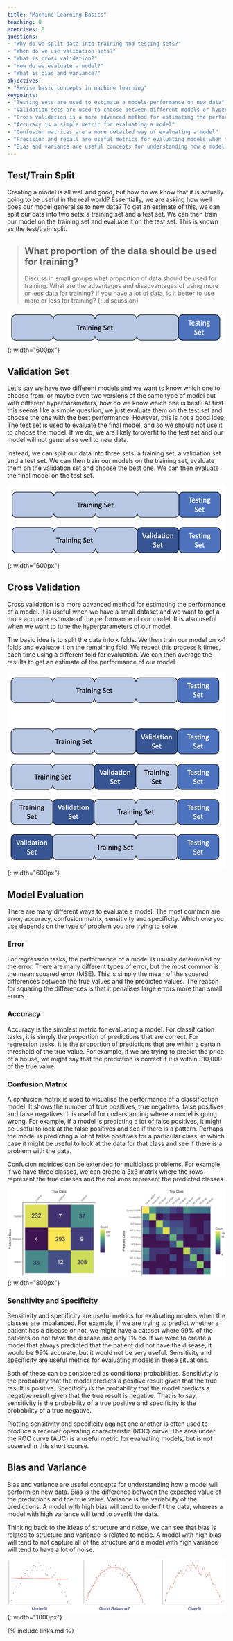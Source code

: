 ```yaml
---
title: "Machine Learning Basics"
teaching: 0
exercises: 0
questions:
- "Why do we split data into training and testing sets?"
- "When do we use validation sets?"
- "What is cross validation?"
- "How do we evaluate a model?"
- "What is bias and variance?"
objectives:
- "Revise basic concepts in machine learning"
keypoints:
- "Testing sets are used to estimate a models performance on new data"
- "Validation sets are used to choose between different models or hyperparameters"
- "Cross validation is a more advanced method for estimating the performance of a model"
- "Accuracy is a simple metric for evaluating a model"
- "Confusion matrices are a more detailed way of evaluating a model"
- "Precision and recall are useful metrics for evaluating models when the classes are imbalanced"
- "Bias and variance are useful concepts for understanding how a model will perform on new data"
---
```


## Test/Train Split

Creating a model is all well and good, but how do we know that it is actually going to be useful in the real world? Essentially, we are asking how well does our model generalise to new data? To get an estimate of this, we can split our data into two sets: a training set and a test set. We can then train our model on the training set and evaluate it on the test set. This is known as the test/train split.

> ## What proportion of the data should be used for training?
>
> Discuss in small groups what proportion of data should be used for training. What are the advantages and disadvantages of using more or less data for training? If you have a lot of data, is it better to use more or less for training?
{: .discussion}

![Test/Train Split](../fig/test_train_split.png){: width="600px"}

## Validation Set

Let's say we have two different models and we want to know which one to choose from, or maybe even two versions of the same type of model but with different hyperparameters, how do we know which one is best? At first this seems like a simple question, we just evaluate them on the test set and choose the one with the best performance. However, this is not a good idea. The test set is used to evaluate the final model, and so we should not use it to choose the model. If we do, we are likely to overfit to the test set and our model will not generalise well to new data.

Instead, we can split our data into three sets: a training set, a validation set and a test set. We can then train our models on the training set, evaluate them on the validation set and choose the best one. We can then evaluate the final model on the test set.

![Test/Validation/Train Split](../fig/test_validation_train_split.png){: width="600px"}

## Cross Validation

Cross validation is a more advanced method for estimating the performance of a model. It is useful when we have a small dataset and we want to get a more accurate estimate of the performance of our model. It is also useful when we want to tune the hyperparameters of our model. 

The basic idea is to split the data into k folds. We then train our model on k-1 folds and evaluate it on the remaining fold. We repeat this process k times, each time using a different fold for evaluation. We can then average the results to get an estimate of the performance of our model.

![Cross Validation](../fig/cross_validation.png){: width="600px"}

## Model Evaluation

There are many different ways to evaluate a model. The most common are error, accuracy, confusion matrix, sensitivity and specificity. Which one you use depends on the type of problem you are trying to solve.

### Error

For regression tasks, the performance of a model is usually determined by the error. There are many different types of error, but the most common is the mean squared error (MSE). This is simply the mean of the squared differences between the true values and the predicted values. The reason for squaring the differences is that it penalises large errors more than small errors. 

### Accuracy

Accuracy is the simplest metric for evaluating a model. For classification tasks, it is simply the proportion of predictions that are correct. For regression tasks, it is the proportion of predictions that are within a certain threshold of the true value. For example, if we are trying to predict the price of a house, we might say that the prediction is correct if it is within £10,000 of the true value.

### Confusion Matrix

A confusion matrix is used to visualise the performance of a classification model. It shows the number of true positives, true negatives, false positives and false negatives. It is useful for understanding where a model is going wrong. For example, if a model is predicting a lot of false positives, it might be useful to look at the false positives and see if there is a pattern. Perhaps the model is predicting a lot of false positives for a particular class, in which case it might be useful to look at the data for that class and see if there is a problem with the data.

Confusion matrices can be extended for multiclass problems. For example, if we have three classes, we can create a 3x3 matrix where the rows represent the true classes and the columns represent the predicted classes.

![Confusion Matrix](../fig/confusion_matrix.png){: width="800px"}

### Sensitivity and Specificity

Sensitivity and specificity are useful metrics for evaluating models when the classes are imbalanced. For example, if we are trying to predict whether a patient has a disease or not, we might have a dataset where 99% of the patients do not have the disease and only 1% do. If we were to create a model that always predicted that the patient did not have the disease, it would be 99% accurate, but it would not be very useful. Sensitivity and specificity are useful metrics for evaluating models in these situations.

Both of these can be considered as conditional probabilities. Sensitivity is the probability that the model predicts a positive result given that the true result is positive. Specificity is the probability that the model predicts a negative result given that the true result is negative. That is to say, sensitivity is the probability of a true positive and specificity is the probability of a true negative.

Plotting sensitivity and specificity against one another is often used to produce a receiver operating characteristic (ROC) curve. The area under the ROC curve (AUC) is a useful metric for evaluating models, but is not covered in this short course.

## Bias and Variance

Bias and variance are useful concepts for understanding how a model will perform on new data. Bias is the difference between the expected value of the predictions and the true value. Variance is the variability of the predictions. A model with high bias will tend to underfit the data, whereas a model with high variance will tend to overfit the data.

Thinking back to the ideas of structure and noise, we can see that bias is related to structure and variance is related to noise. A model with high bias will tend to not capture all of the structure and a model with high variance will tend to have a lot of noise.

![Bias and Variance](../fig/bias_variance.png){: width="1000px"}

{% include links.md %}


